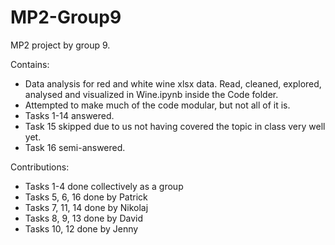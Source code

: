 # MP2-Group9
MP2 project by group 9. 

Contains:
- Data analysis for red and white wine xlsx data. Read, cleaned, explored, analysed and visualized in Wine.ipynb inside the Code folder.
- Attempted to make much of the code modular, but not all of it is.
- Tasks 1-14 answered.
- Task 15 skipped due to us not having covered the topic in class very well yet.
- Task 16 semi-answered.

Contributions:
- Tasks 1-4 done collectively as a group
- Tasks 5, 6, 16 done by Patrick
- Tasks 7, 11, 14 done by Nikolaj
- Tasks 8, 9, 13 done by David
- Tasks 10, 12 done by Jenny

